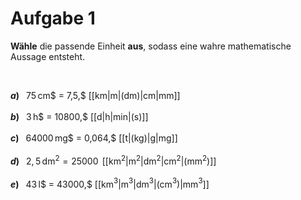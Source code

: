 <!--
version:  0.0.1

language: de

@style
input {
    text-align: center;
}

.flex-container {
    display: flex;
    flex-wrap: wrap;
    align-items: stretch;
    gap: 20px;
}

.flex-child {
    flex: 1;
    min-width: 350px;
    margin-right: 20px;
}

@media (max-width: 400px) {
    .flex-child {
        flex: 100%;
        margin-right: 0;
    }
}
@end

formula: \carry   \textcolor{red}{\scriptsize #1}
formula: \digit   \rlap{\carry{#1}}\phantom{#2}#2
formula: \permil  \text{‰}

import: https://raw.githubusercontent.com/liaTemplates/algebrite/master/README.md
import: https://raw.githubusercontent.com/LiaTemplates/Tikz-Jax/main/README.md

script: https://cdn.jsdelivr.net/gh/LiaTemplates/Tikz-Jax@main/dist/index.js

@round
<script>
  let value = `@input`;
  if (value.startsWith("@")) {
    ""
  } else {
    value = JSON.parse(value);
    value = value[0]
    value = value.replace(/,/g, ".");
    value = parseFloat(value);
    value = Math.round(value * Math.pow(10,@1)) / Math.pow(10,@1);
    value == @0
  }
</script>
@end

tags: Einheiten, Dezimalzahlen, Länge, Zeit, Masse, Fläche, Volumen, mittel

-->





# Aufgabe 1


**Wähle** die passende Einheit **aus**, sodass eine wahre mathematische Aussage entsteht.

<br>


__$a)\;\;$__ $75\,$cm$ = 7,5\,$ [[km|m|(dm)|cm|mm]] \
<br>
__$b)\;\;$__ $3\,$h$ = 10800\,$ [[d|h|min|(s)]] \
<br>
__$c)\;\;$__ $64000\,$mg$ = 0,064\,$ [[t|(kg)|g|mg]] \
<br>
__$d)\;\;$__ $2,5\,$dm$^2 = 25000\,$ [[km$^2$|m$^2$|dm$^2$|cm$^2$|(mm$^2$)]] \
<br>
__$e)\;\;$__ $43\,$l$ = 43000\,$ [[km$^3$|m$^3$|dm$^3$|(cm$^3$)|mm$^3$]] \
<br>


<br>
<br>
<br>
<br>
<br>